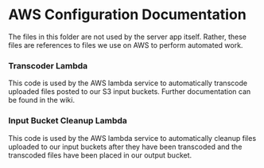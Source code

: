 # AWS Configuration Documentation
The files in this folder are not used by the server app itself. Rather, these files are references to files we use on AWS to perform automated work.

### Transcoder Lambda
This code is used by the AWS lambda service to automatically transcode uploaded files posted to our S3 input buckets. Further documentation can be found in the wiki.

### Input Bucket Cleanup Lambda
This code is used by the AWS lambda service to automatically cleanup files uploaded to our input buckets after they have been transcoded and the transcoded files have been placed in our output bucket.
